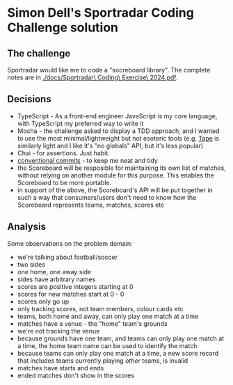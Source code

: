 # Simon Dell's Sportradar Coding Challenge solution

## The challenge

Sportradar would like me to code a "socreboard library". The complete notes are in [./docs/Sportradar\ Coding\ Exercise\ 2024.pdf]().

## Decisions

- TypeScript - As a front-end engineer JavaScript is my core language, with TypeScript my preferred way to write it
- Mocha - the challenge asked to display a TDD approach, and I wanted to use the most minimal/lightweight but not esoteric tools (e.g. [Tape](https://www.npmjs.com/package/tape) is similarly light and I like it's "no globals" API, but it's less popular)
- Chai - for assertions. Just habit. 
- [conventional commits](https://www.conventionalcommits.org/en/v1.0.0/#summary) - to keep me neat and tidy
- the Scoreboard will be resposible for maintaining its own list of matches, without relying on another module for this purpose. This enables the Scoreboard to be more portable. 
- in support of the above, the Scoreboard's API will be put together in such a way that consumers/users don't need to know how the Scoreboard represents teams, matches, scores etc

## Analysis

Some observations on the problem domain:

- we're talking about football/soccer
- two sides
- one home, one away side
- sides have arbitrary names
- scores are positive integers starting at 0
- scores for new matches start at 0 - 0
- scores only go up
- only tracking scores, not team members, colour cards etc
- teams, both home and away, can only play one match at a time
- matches have a venue - the "home" team's grounds
- we're not tracking the venue
- because grounds have one team, and teams can only play one match at a time, the home team name can be used to identify the match
- because teams can only play one match at a time, a new score record that includes teams currently playing _other_ teams, is invalid
- matches have starts and ends
- ended matches don't show in the scores


